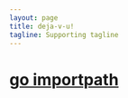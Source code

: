 ```yaml
---
layout: page
title: deja-v-u!
tagline: Supporting tagline
---
```


# [go importpath](http://deja-v-u.github.io/importpath.md)
